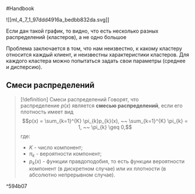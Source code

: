 #Handbook

![[ml_4_7_1_97ddd4916a_bedbb832da.svg]]

Если дан такой график, то видно, что есть несколько разных распределений (кластеров), а не одно большое

Проблема заключается в том, что нам неизвестно, к какому кластеру относится каждый клиент, и неизвестны характеристики кластеров. Для каждого кластера можно попытаться задать свои параметры (среднее и дисперсию). 

## Смеси распределений

> [!definition] Смеси распределений
> Говорят, что распределение $p(x)$ является **смесью распределений**, если его плотность имеет вид
> $$p(x) = \sum_{k=1}^{K} \pi_{k}p_{k}(x), ~~ \sum_{k=1}^{K} \pi_{k} = 1, ~~ \pi_{k} \geq 0,$$
> где:
> * $K$ - число компонент;
> * $\pi_{k}$ - вероятности компонент;
> * $p_{k}(x)$ - функции правдоподобия, то есть функции вероятности компонент (в дискретном случае) или их плотности (в абсолютно непрерывном случае).

^594b07

